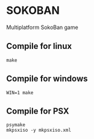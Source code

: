 # SOKOBAN

Multiplatform SokoBan game

## Compile for linux

```
make
```

## Compile for windows

```
WIN=1 make
```

## Compile for PSX

```
psymake
mkpsxiso -y mkpsxiso.xml
```
